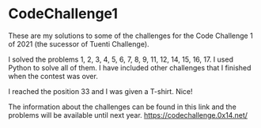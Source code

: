 # CodeChallenge1

These are my solutions to some of the challenges for the Code Challenge 1 of 2021 (the sucessor of Tuenti Challenge).

I solved the problems 1, 2, 3, 4, 5, 6, 7, 8, 9, 11, 12, 14, 15, 16, 17. I used Python to solve all of them. I have included other challenges that I finished when the contest was over.

I reached the position 33 and I was given a T-shirt. Nice!

The information about the challenges can be found in this link and the problems will be available until next year.
https://codechallenge.0x14.net/
